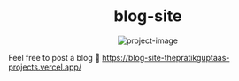 <h1 align="center" id="title">blog-site</h1>

<p align="center"><img src="https://socialify.git.ci/thepratikguptaa/blog-site/image?custom_language=React&description=1&font=Jost&language=1&name=1&owner=1&pattern=Circuit+Board&stargazers=1&theme=Light" alt="project-image"></p>

Feel free to post a blog 🙂
https://blog-site-thepratikguptaas-projects.vercel.app/
